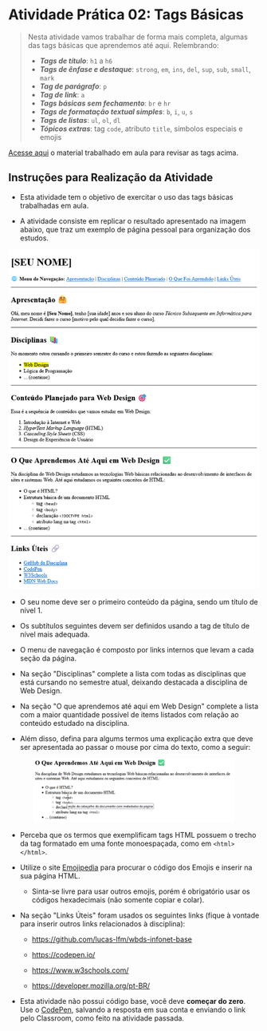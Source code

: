# Atividade Prática 02: Tags Básicas

> Nesta atividade vamos trabalhar de forma mais completa, algumas das tags básicas que aprendemos até aqui. Relembrando:
> - ***Tags de título***: `h1` a `h6`
> - ***Tags de ênfase e destaque***: `strong`, `em`, `ins`, `del`, `sup`, `sub`, `small`, `mark`
> - ***Tag de parágrafo***: `p`
> - ***Tag de link***: `a`
> - ***Tags básicas sem fechamento***: `br` e `hr`
> - ***Tags de formatação textual simples***: `b`, `i`, `u`, `s`
> - ***Tags de listas***: `ul`, `ol`, `dl`
> - ***Tópicos extras***: tag `code`, atributo `title`, símbolos especiais e emojis

[Acesse aqui](./../../../materiais/slides/WEB-02_HTML-INTRO.pdf) o material trabalhado em aula para revisar as tags acima.

<a id="inst"></a>
## Instruções para Realização da Atividade

- Esta atividade tem o objetivo de exercitar o uso das tags básicas trabalhadas em aula.

- A atividade consiste em replicar o resultado apresentado na imagem abaixo, que traz um exemplo de página pessoal para organização dos estudos.

<div align="center">
    <img src="./img-instrucoes/img-atv02.png">
</div>

- O seu nome deve ser o primeiro conteúdo da página, sendo um título de nível 1.

- Os subtítulos seguintes devem ser definidos usando a tag de título de nível mais adequada.

- O menu de navegação é composto por links internos que levam a cada seção da página.

- Na seção "Disciplinas" complete a lista com todas as disciplinas que está cursando no semestre atual, deixando destacada a disciplina de Web Design.

- Na seção "O que aprendemos até aqui em Web Design" complete a lista com a maior quantidade possível de items listados com relação ao conteúdo estudado na disciplina.

- Além disso, defina para algums termos uma explicação extra que deve ser apresentada ao passar o mouse por cima do texto, como a seguir:

<div align="center">
    <img src="./img-instrucoes/img-atv02-1.png" width="80%">
</div>

- Perceba que os termos que exemplificam tags HTML possuem o trecho da tag formatado em uma fonte monoespaçada, como em `<html></html>`.

- Utilize o site [Emojipedia](https://emojipedia.org/) para procurar o código dos Emojis e inserir na sua página HTML.
    
    - Sinta-se livre para usar outros emojis, porém é obrigatório usar os códigos hexadecimais (não somente copiar e colar).

- Na seção "Links Úteis" foram usados os seguintes links (fique à vontade para inserir outros links relacionados à disciplina):

    - https://github.com/lucas-lfm/wbds-infonet-base

    - https://codepen.io/

    - https://www.w3schools.com/

    - https://developer.mozilla.org/pt-BR/

- Esta atividade não possui código base, você deve **começar do zero**. Use o [CodePen](https://codepen.io/), salvando a resposta em sua conta e enviando o link pelo Classroom, como feito na atividade passada.
